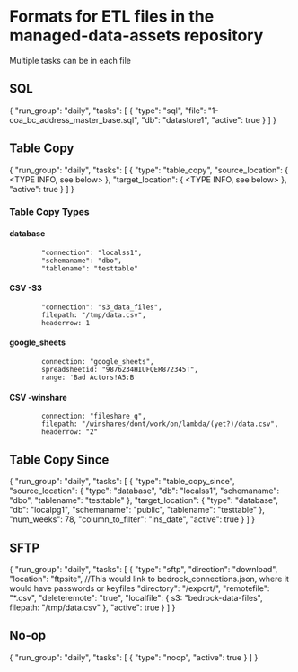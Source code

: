 # Formats for ETL files in the managed-data-assets repository
Multiple tasks can be in each file

## SQL

{
    "run_group": "daily",
    "tasks": [
        {
            "type": "sql",
            "file": "1-coa_bc_address_master_base.sql",
            "db": "datastore1",
            "active": true
        }
    ]
}

## Table Copy

{
  "run_group": "daily",
  "tasks": [
    {
      "type": "table_copy",
      "source_location": {
            <TYPE INFO, see below>
      },
      "target_location": {
            <TYPE INFO, see below>
      },
      "active": true
  }
  ]
}

### Table Copy Types

#### database
            "connection": "localss1",
            "schemaname": "dbo",
            "tablename": "testtable"

#### CSV -S3
            "connection": "s3_data_files",
            filepath: "/tmp/data.csv",
            headerrow: 1

#### google_sheets
            connection: "google_sheets",
            spreadsheetid: "9876234HIUFQER872345T",
            range: 'Bad Actors!A5:B'
            
#### CSV -winshare
            connection: "fileshare_g",
            filepath: "/winshares/dont/work/on/lambda/(yet?)/data.csv",
            headerrow: "2"



## Table Copy Since

{
    "run_group": "daily",
    "tasks": [
        {
            "type": "table_copy_since",
            "source_location": {
                "type": "database",
                "db": "localss1",
                "schemaname": "dbo",
                "tablename": "testtable"
            },
            "target_location": {
                "type": "database",
                "db": "localpg1",
                "schemaname": "public",
                "tablename": "testtable"
            },
            "num_weeks": 78,
            "column_to_filter": "ins_date",
            "active": true
        }
    ]
}

## SFTP

{
    "run_group": "daily",
    "tasks": [
        {
            "type": "sftp",
            "direction": "download",
            "location": "ftpsite",  //This would link to bedrock_connections.json, where it would have passwords or keyfiles
            "directory": "/export/",
            "remotefile": "*.csv",
            "deleteremote": "true",
            "localfile":  {
                s3: "bedrock-data-files",
                filepath: "/tmp/data.csv"
            },
            "active": true
        }
    ]
}

## No-op

{
    "run_group": "daily",
    "tasks": [
        {
            "type": "noop",
            "active": true
        }
    ]
}

